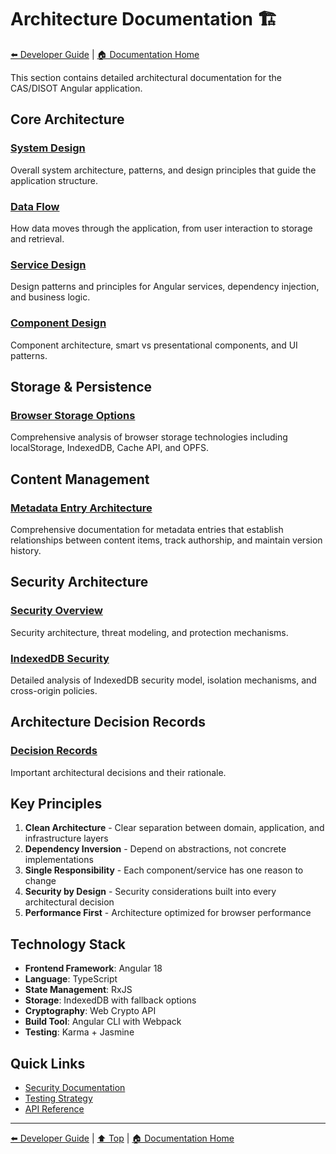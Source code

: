 # Architecture Documentation 🏗️

[⬅️ Developer Guide](../) | [🏠 Documentation Home](../../)

This section contains detailed architectural documentation for the CAS/DISOT Angular application.

## Core Architecture

### [System Design](./system-design.md)
Overall system architecture, patterns, and design principles that guide the application structure.

### [Data Flow](./data-flow.md)
How data moves through the application, from user interaction to storage and retrieval.

### [Service Design](./service-design.md)
Design patterns and principles for Angular services, dependency injection, and business logic.

### [Component Design](./component-design.md)
Component architecture, smart vs presentational components, and UI patterns.

## Storage & Persistence

### [Browser Storage Options](./browser-storage.md) 
Comprehensive analysis of browser storage technologies including localStorage, IndexedDB, Cache API, and OPFS.

## Content Management

### [Metadata Entry Architecture](./metadata/)
Comprehensive documentation for metadata entries that establish relationships between content items, track authorship, and maintain version history.

## Security Architecture

### [Security Overview](./security.md)
Security architecture, threat modeling, and protection mechanisms.

### [IndexedDB Security](../security/indexeddb-security.md)
Detailed analysis of IndexedDB security model, isolation mechanisms, and cross-origin policies.

## Architecture Decision Records

### [Decision Records](./decisions/)
Important architectural decisions and their rationale.

## Key Principles

1. **Clean Architecture** - Clear separation between domain, application, and infrastructure layers
2. **Dependency Inversion** - Depend on abstractions, not concrete implementations
3. **Single Responsibility** - Each component/service has one reason to change
4. **Security by Design** - Security considerations built into every architectural decision
5. **Performance First** - Architecture optimized for browser performance

## Technology Stack

- **Frontend Framework**: Angular 18
- **Language**: TypeScript
- **State Management**: RxJS
- **Storage**: IndexedDB with fallback options
- **Cryptography**: Web Crypto API
- **Build Tool**: Angular CLI with Webpack
- **Testing**: Karma + Jasmine

## Quick Links

- [Security Documentation](../security/)
- [Testing Strategy](../testing/)
- [API Reference](../../04-api-reference/)

---

[⬅️ Developer Guide](../) | [⬆️ Top](#architecture-documentation-) | [🏠 Documentation Home](../../)